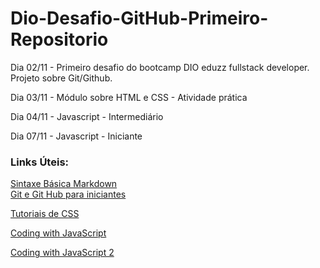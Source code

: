 # Dio-Desafio-GitHub-Primeiro-Repositorio
Dia 02/11 - Primeiro desafio do bootcamp DIO eduzz fullstack developer. Projeto sobre Git/Github.

Dia 03/11 - Módulo sobre HTML e CSS - Atividade prática

Dia 04/11 - Javascript - Intermediário

Dia 07/11 - Javascript - Iniciante

### Links Úteis:
[Sintaxe Básica Markdown](https://www.markdownguide.org/basic-syntax/)<br>
[Git e Git Hub para iniciantes](https://fullcycle.com.br/git-e-github/)<br>

[Tutoriais de CSS](https://developer.mozilla.org/pt-BR/docs/Web/CSS)<br>

[Coding with JavaScript](https://www.typescriptlang.org/)

[Coding with JavaScript 2](https://flow.org/)

